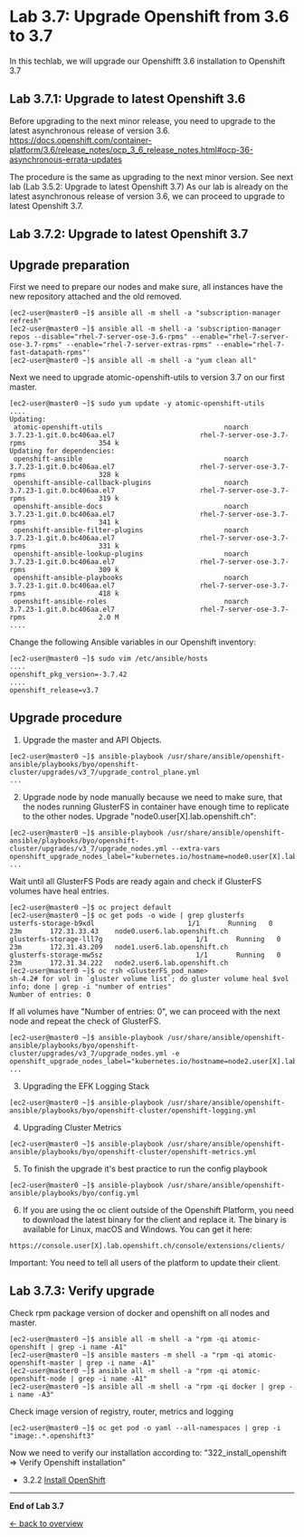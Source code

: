 Lab 3.7: Upgrade Openshift from 3.6 to 3.7
============

In this techlab, we will upgrade our Openshifft 3.6 installation to Openshift 3.7

Lab 3.7.1: Upgrade to latest Openshift 3.6
-------------
Before upgrading to the next minor release, you need to upgrade to the latest asynchronous release of version 3.6.
https://docs.openshift.com/container-platform/3.6/release_notes/ocp_3_6_release_notes.html#ocp-36-asynchronous-errata-updates

The procedure is the same as upgrading to the next minor version. See next lab (Lab 3.5.2: Upgrade to latest Openshift 3.7)
As our lab is already on the latest asynchronous release of version 3.6, we can proceed to upgrade to latest Openshift 3.7.

Lab 3.7.2: Upgrade to latest Openshift 3.7
-------------
## Upgrade preparation
First we need to prepare our nodes and make sure, all instances have the new repository attached and the old removed.
```
[ec2-user@master0 ~]$ ansible all -m shell -a "subscription-manager refresh"
[ec2-user@master0 ~]$ ansible all -m shell -a 'subscription-manager repos --disable="rhel-7-server-ose-3.6-rpms" --enable="rhel-7-server-ose-3.7-rpms" --enable="rhel-7-server-extras-rpms" --enable="rhel-7-fast-datapath-rpms"'
[ec2-user@master0 ~]$ ansible all -m shell -a "yum clean all"
```

Next we need to upgrade atomic-openshift-utils to version 3.7 on our first master.
```
[ec2-user@master0 ~]$ sudo yum update -y atomic-openshift-utils
....
Updating:
 atomic-openshift-utils                              noarch                  3.7.23-1.git.0.bc406aa.el7                     rhel-7-server-ose-3.7-rpms                  354 k
Updating for dependencies:
 openshift-ansible                                   noarch                  3.7.23-1.git.0.bc406aa.el7                     rhel-7-server-ose-3.7-rpms                  328 k
 openshift-ansible-callback-plugins                  noarch                  3.7.23-1.git.0.bc406aa.el7                     rhel-7-server-ose-3.7-rpms                  319 k
 openshift-ansible-docs                              noarch                  3.7.23-1.git.0.bc406aa.el7                     rhel-7-server-ose-3.7-rpms                  341 k
 openshift-ansible-filter-plugins                    noarch                  3.7.23-1.git.0.bc406aa.el7                     rhel-7-server-ose-3.7-rpms                  331 k
 openshift-ansible-lookup-plugins                    noarch                  3.7.23-1.git.0.bc406aa.el7                     rhel-7-server-ose-3.7-rpms                  309 k
 openshift-ansible-playbooks                         noarch                  3.7.23-1.git.0.bc406aa.el7                     rhel-7-server-ose-3.7-rpms                  418 k
 openshift-ansible-roles                             noarch                  3.7.23-1.git.0.bc406aa.el7                     rhel-7-server-ose-3.7-rpms                  2.0 M
....
```

Change the following Ansible variables in our Openshift inventory:
```
[ec2-user@master0 ~]$ sudo vim /etc/ansible/hosts
....
openshift_pkg_version=-3.7.42
....
openshift_release=v3.7
```

## Upgrade procedure
1. Upgrade the master and API Objects.
```
[ec2-user@master0 ~]$ ansible-playbook /usr/share/ansible/openshift-ansible/playbooks/byo/openshift-cluster/upgrades/v3_7/upgrade_control_plane.yml
...
```
2. Upgrade node by node manually because we need to make sure, that the nodes running GlusterFS in container have enough time to replicate to the other nodes.
Upgrade "node0.user[X].lab.openshift.ch":
```
[ec2-user@master0 ~]$ ansible-playbook /usr/share/ansible/openshift-ansible/playbooks/byo/openshift-cluster/upgrades/v3_7/upgrade_nodes.yml --extra-vars openshift_upgrade_nodes_label="kubernetes.io/hostname=node0.user[X].lab.openshift.ch"
...
```

Wait until all GlusterFS Pods are ready again and check if GlusterFS volumes have heal entries.
```
[ec2-user@master0 ~]$ oc project default
[ec2-user@master0 ~]$ oc get pods -o wide | grep glusterfs
usterfs-storage-b9xdl                       1/1       Running   0          23m       172.31.33.43    node0.user6.lab.openshift.ch
glusterfs-storage-lll7g                       1/1       Running   0          23m       172.31.43.209   node1.user6.lab.openshift.ch
glusterfs-storage-mw5sz                       1/1       Running   0          23m       172.31.34.222   node2.user6.lab.openshift.ch
[ec2-user@master0 ~]$ oc rsh <GlusterFS_pod_name>
sh-4.2# for vol in `gluster volume list`; do gluster volume heal $vol info; done | grep -i "number of entries"
Number of entries: 0
```

If all volumes have "Number of entries: 0", we can proceed with the next node and repeat the check of GlusterFS.

```
[ec2-user@master0 ~]$ ansible-playbook /usr/share/ansible/openshift-ansible/playbooks/byo/openshift-cluster/upgrades/v3_7/upgrade_nodes.yml -e openshift_upgrade_nodes_label="kubernetes.io/hostname=node2.user[X].lab.openshift.ch"
...
```
3. Upgrading the EFK Logging Stack
```
[ec2-user@master0 ~]$ ansible-playbook /usr/share/ansible/openshift-ansible/playbooks/byo/openshift-cluster/openshift-logging.yml
```

4. Upgrading Cluster Metrics
```
[ec2-user@master0 ~]$ ansible-playbook /usr/share/ansible/openshift-ansible/playbooks/byo/openshift-cluster/openshift-metrics.yml
```

5. To finish the upgrade it's best practice to run the config playbook
```
[ec2-user@master0 ~]$ ansible-playbook /usr/share/ansible/openshift-ansible/playbooks/byo/config.yml
```

6. If you are using the oc client outside of the Openshift Platform, you need to download the latest binary for the client and replace it. The binary is available for Linux, macOS and Windows. You can get it here:
```
https://console.user[X].lab.openshift.ch/console/extensions/clients/
```
Important: You need to tell all users of the platform to update their client.

Lab 3.7.3: Verify upgrade
-------------
Check rpm package version of docker and openshift on all nodes and master.
```
[ec2-user@master0 ~]$ ansible all -m shell -a "rpm -qi atomic-openshift | grep -i name -A1"
[ec2-user@master0 ~]$ ansible masters -m shell -a "rpm -qi atomic-openshift-master | grep -i name -A1"
[ec2-user@master0 ~]$ ansible all -m shell -a "rpm -qi atomic-openshift-node | grep -i name -A1"
[ec2-user@master0 ~]$ ansible all -m shell -a "rpm -qi docker | grep -i name -A3"
```

Check image version of registry, router, metrics and logging
```
[ec2-user@master0 ~]$ oc get pod -o yaml --all-namespaces | grep -i "image:.*.openshift3"
```

Now we need to verify our installation according to: "322_install_openshift => Verify Openshift installation"
- 3.2.2 [Install OpenShift](322_install_openshift.md)

---

**End of Lab 3.7**

[← back to overview](../README.md)
